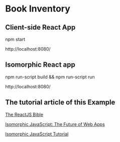 # Book Inventory

## Client-side React App

npm start

http://localhost:8080/

## Isomorphic React app

npm run-script build && npm run-script run

http://localhost:8080/

## The tutorial article of this Example

[The ReactJS Bible](https://www.stanleycyang.com/tutorials/the-reactjs-bible)

[Isomorphic JavaScript: The Future of Web Apps](http://nerds.airbnb.com/isomorphic-javascript-future-web-apps/)

[Isomorphic JavaScript Tutorial](https://github.com/spikebrehm/isomorphic-tutorial)
